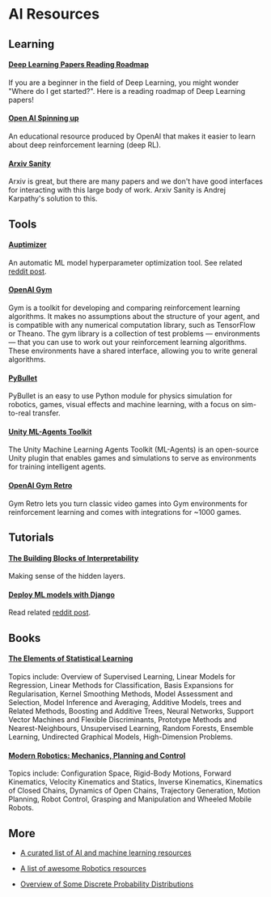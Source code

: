 # AI Resources

## Learning

#### [Deep Learning Papers Reading Roadmap](https://github.com/floodsung/Deep-Learning-Papers-Reading-Roadmap)
If you are a beginner in the field of Deep Learning, you might wonder "Where do I get started?". Here is a reading roadmap of Deep Learning papers!

#### [Open AI Spinning up](https://spinningup.openai.com/en/latest/index.html)
An educational resource produced by OpenAI that makes it easier to learn about deep reinforcement learning (deep RL).

#### [Arxiv Sanity](http://www.arxiv-sanity.com/)
Arxiv is great, but there are many papers and we don't have good interfaces for interacting with this large body of work. Arxiv Sanity is Andrej Karpathy's solution to this.

## Tools

#### [Auptimizer](https://github.com/LGE-ARC-AdvancedAI/auptimizer)
An automatic ML model hyperparameter optimization tool. See related [reddit post](https://www.reddit.com/r/MachineLearning/comments/duul7r/p_auptimizer_a_faster_easier_way_to_do_hpo/).

#### [OpenAI Gym](http://gym.openai.com/)
Gym is a toolkit for developing and comparing reinforcement learning algorithms. It makes no assumptions about the structure of your agent, and is compatible with any numerical computation library, such as TensorFlow or Theano. The gym library is a collection of test problems — environments — that you can use to work out your reinforcement learning algorithms. These environments have a shared interface, allowing you to write general algorithms.

#### [PyBullet](https://docs.google.com/document/d/10sXEhzFRSnvFcl3XxNGhnD4N2SedqwdAvK3dsihxVUA/edit#)
PyBullet is an easy to use Python module for physics simulation for robotics, games, visual effects and machine learning, with a focus on sim-to-real transfer.

#### [Unity ML-Agents Toolkit](https://github.com/Unity-Technologies/ml-agents)
The Unity Machine Learning Agents Toolkit (ML-Agents) is an open-source Unity plugin that enables games and simulations to serve as environments for training intelligent agents.

#### [OpenAI Gym Retro](https://github.com/openai/retro)
Gym Retro lets you turn classic video games into Gym environments for reinforcement learning and comes with integrations for ~1000 games.

## Tutorials

#### [The Building Blocks of Interpretability](https://distill.pub/2018/building-blocks/)
Making sense of the hidden layers.

#### [Deploy ML models with Django](https://www.deploymachinelearning.com/)
Read related [reddit post](https://www.reddit.com/r/MachineLearning/comments/dsvk20/p_deploy_machine_learning_models_with_django/).

## Books

#### [The Elements of Statistical Learning](https://web.stanford.edu/~hastie/Papers/ESLII.pdf)
Topics include: Overview of Supervised Learning, Linear Models for Regression, Linear Methods for Classification, Basis Expansions for Regularisation, Kernel Smoothing Methods, Model Assessment and Selection, Model Inference and Averaging, Additive Models, trees and Related Methods, Boosting and Additive Trees, Neural Networks, Support Vector Machines and Flexible Discriminants, Prototype Methods and Nearest-Neighbours, Unsupervised Learning, Random Forests, Ensemble Learning, Undirected Graphical Models, High-Dimension Problems.

#### [Modern Robotics: Mechanics, Planning and Control](http://hades.mech.northwestern.edu/images/7/7f/MR.pdf)
Topics include: Configuration Space, Rigid-Body Motions, Forward Kinematics, Velocity Kinematics and Statics, Inverse Kinematics, Kinematics of Closed Chains, Dynamics of Open Chains, Trajectory Generation, Motion Planning, Robot Control, Grasping and Manipulation and Wheeled Mobile Robots.

## More

* [A curated list of AI and machine learning resources](https://medium.com/machine-learning-in-practice/my-curated-list-of-ai-and-machine-learning-resources-from-around-the-web-9a97823b8524)

* [A list of awesome Robotics resources](https://github.com/kiloreux/awesome-robotics)

* [Overview of Some Discrete Probability Distributions](https://www.youtube.com/watch?v=UrOXRvG9oYE)
